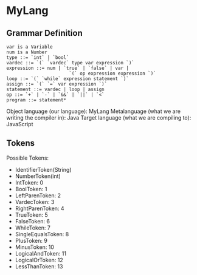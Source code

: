 # MyLang #

## Grammar Definition ##

```
var is a Variable
num is a Number
type ::= `int` | `bool`
vardec ::= `(` `vardec` type var expression `)`
expression ::= num | `true` | `false` | var |
                       `(` op expression expression `)`
loop ::= `(` `while` expression statement `)`
assign ::= `(` `=` var expression `)`
statement ::= vardec | loop | assign
op ::= `+` | `-` | `&&` | `||` | `<`
program ::= statement*
```

Object language (our language): MyLang
Metalanguage (what we are writing the compiler in): Java
Target language (what we are compiling to): JavaScript

## Tokens ##

Possible Tokens:

- IdentifierToken(String)
- NumberToken(int)
- IntToken: 0
- BoolToken: 1
- LeftParenToken: 2
- VardecToken: 3
- RightParenToken: 4
- TrueToken: 5
- FalseToken: 6
- WhileToken: 7
- SingleEqualsToken: 8
- PlusToken: 9
- MinusToken: 10
- LogicalAndToken: 11
- LogicalOrToken: 12
- LessThanToken: 13

